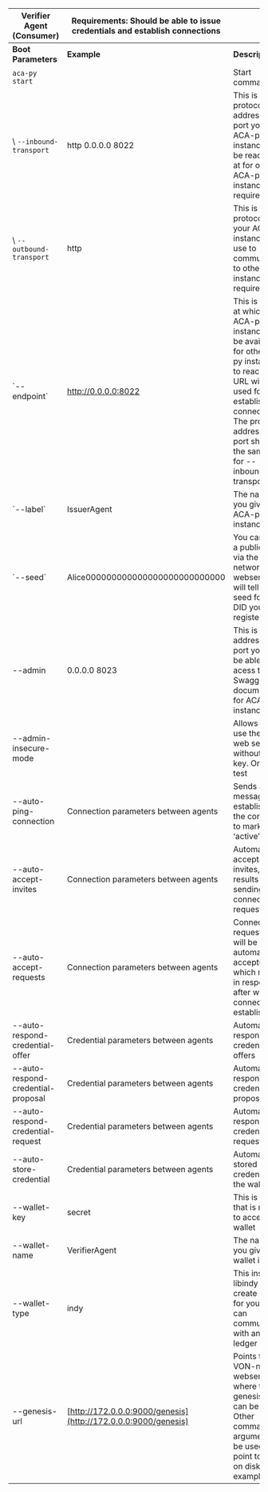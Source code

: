 | Verifier Agent (Consumer)           | Requirements: Should be able to issue credentials and establish connections |                                                                                                                                                                                                                                       |
| ----------------------------------- | --------------------------------------------------------------------------- | ------------------------------------------------------------------------------------------------------------------------------------------------------------------------------------------------------------------------------------- |
| **Boot Parameters**                 | **Example**                                                                 | **Description**                                                                                                                                                                                                                       |
|`aca-py start`                         |                                                                             | Start command                                                                                                                                                                                                                         |
| \ `--inbound-transport`                | http 0.0.0.0 8022                                                           | This is the protocol, address and port your ACA-py instance will be reachable at for other ACA-py instances - required                                                                                                                |
| \ `--outbound-transport`               | http                                                                        | This is the protocol that your ACA-py instance will use to communicate to other instances - required                                                                                                                                  |
| \`--endpoint`                         | http://0.0.0.0:8022                                                         | This is the URL at which your ACA-py instance will be available for other ACA-py instances to reach. This URL will be used for establishing connections. The protocol address and port should be the same as for \--inbound-transport |
| \`--label`                            | IssuerAgent                                                                 | The name that you give this ACA-py instance                                                                                                                                                                                           |
| \`--seed`                             | Alice000000000000000000000000000                                            | You can create a public DID via the VON-network webserver, it will tell you the seed for the DID you registered.                                                                                                                      |
| \--admin                            | 0.0.0.0 8023                                                                | This is the address and port you will be able to acess the Swagger documentation for ACA-PY instance                                                                                                                                  |
| \--admin-insecure-mode              |                                                                             | Allows you to use the admin web server without api-key. Only for test                                                                                                                                                                 |
| \--auto-ping-connection             | Connection parameters between agents                                        | Sends a ping message after establishing the connection to mark it as ‘active’.                                                                                                                                                        |
| \--auto-accept-invites              | Connection parameters between agents                                        | Automatic acceptation of invites, which results in the sending of a connection request                                                                                                                                                |
| \--auto-accept-requests             | Connection parameters between agents                                        | Connection request, which will be automatically accepted, which results in response after which the connection is established                                                                                                         |
| \--auto-respond-credential-offer    | Credential parameters between agents                                        | Automatic respond of credential offers                                                                                                                                                                                                |
| \--auto-respond-credential-proposal | Credential parameters between agents                                        | Automatic respond of credential proposal                                                                                                                                                                                              |
| \--auto-respond-credential-request  | Credential parameters between agents                                        | Automatic respond of credential requests                                                                                                                                                                                              |
| \--auto-store-credential            | Credential parameters between agents                                        | Automatic stored credential in the wallet                                                                                                                                                                                             |
| \--wallet-key                       | secret                                                                      | This is the key that is required to access your wallet                                                                                                                                                                                |
| \--wallet-name                      | VerifierAgent                                                               | The name that you give this wallet instance                                                                                                                                                                                           |
| \--wallet-type                      | indy                                                                        | This instructs libindy to create a wallet for you that can communicate with an Indy ledger                                                                                                                                            |
| \--genesis-url                      | [http://172.0.0.0:9000/genesis](http://172.0.0.0:9000/genesis)              | Points to the VON-network webserver where the genesis file can be found. Other command-line arguments can be used to point to a file on disk for example.                                                                             |